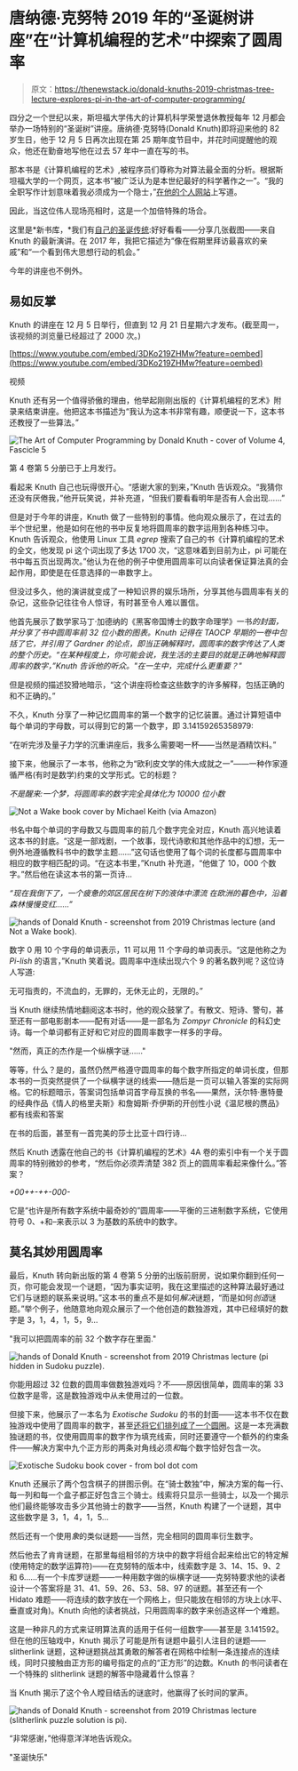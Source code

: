 # 唐纳德·克努特 2019 年的“圣诞树讲座”在“计算机编程的艺术”中探索了圆周率

> 原文：<https://thenewstack.io/donald-knuths-2019-christmas-tree-lecture-explores-pi-in-the-art-of-computer-programming/>

四分之一个世纪以来，斯坦福大学伟大的计算机科学荣誉退休教授每年 12 月都会举办一场特别的“圣诞树”讲座。唐纳德·克努特(Donald Knuth)即将迎来他的 82 岁生日，他于 12 月 5 日再次出现在第 25 期年度节目中，并花时间提醒他的观众，他还在勤奋地写他在过去 57 年中一直在写的书。

那本书是《计算机编程的艺术》,被程序员们尊称为对算法最全面的分析。根据斯坦福大学的一个网页，这本书“被广泛认为是本世纪最好的科学著作之一”。“我的全职写作计划意味着我必须成为一个隐士，”[在他的个人网站](https://www-cs-faculty.stanford.edu/~knuth/retd.html)上写道。

因此，当这位伟人现场亮相时，这是一个加倍特殊的场合。

这里是*新书库，*我们有[自己的圣诞传统](https://thenewstack.io/donald-knuths-christmas-tree-lecture-on-dancing-links-and-organ-music/):好好看看——分享几张截图——来自 Knuth 的最新演讲。在 2017 年，我把它描述为“像在假期里拜访最喜欢的亲戚”和“一个看到伟大思想行动的机会。”

今年的讲座也不例外。

## **易如反掌**

Knuth 的讲座在 12 月 5 日举行，但直到 12 月 21 日星期六才发布。(截至周一，该视频的浏览量已经超过了 2000 次。)

[https://www.youtube.com/embed/3DKo219ZHMw?feature=oembed](https://www.youtube.com/embed/3DKo219ZHMw?feature=oembed)

视频

Knuth 还有另一个值得骄傲的理由，他举起刚刚出版的《计算机编程的艺术》附录来结束讲座。他把这本书描述为“我认为这本书非常有趣，顺便说一下，这本书还教授了一些算法。”

![The Art of Computer Programming by Donald Knuth - cover of Volume 4, Fascicle 5](img/98be64433fb4abe270ebe5b7a6f8aa8c.png)

第 4 卷第 5 分册已于上月发行。

看起来 Knuth 自己也玩得很开心。“感谢大家的到来，”Knuth 告诉观众。“我猜你还没有厌倦我，”他开玩笑说，并补充道，“但我们要看看明年是否有人会出现……”

但是对于今年的讲座，Knuth 做了一些特别的事情。他向观众展示了，在过去的半个世纪里，他是如何在他的书中反复地将圆周率的数字运用到各种练习中。Knuth 告诉观众，他使用 Linux 工具 *egrep* 搜索了自己的书《计算机编程的艺术的全文，他发现 pi 这个词出现了多达 1700 次，“这意味着到目前为止，pi 可能在书中每五页出现两次。”他认为在他的例子中使用圆周率可以向读者保证算法真的会起作用，即使是在任意选择的一串数字上。

但没过多久，他的演讲就变成了一种知识界的娱乐场所，分享其他与圆周率有关的杂记，这些杂记往往令人惊讶，有时甚至令人难以置信。

他首先展示了数学家马丁·加德纳的《黑客帝国博士的数字命理学》一书*的封面，并分享了书中圆周率前 32 位小数的图表。Knuth 记得在 TAOCP 早期的一卷中包括了它，并引用了 Gardner 的论点，即当正确解释时，圆周率的数字传达了人类的整个历史。“在某种程度上，你可能会说，我生活的主要目的就是正确地解释圆周率的数字，”Knuth 告诉他的听众。"在一生中，完成什么更重要？"*

但是视频的描述狡猾地暗示，“这个讲座将检查这些数字的许多解释，包括正确的和不正确的。”

不久，Knuth 分享了一种记忆圆周率的第一个数字的记忆装置。通过计算短语中每个单词的字母数，可以得到它的第一个数字，即 3.14159265358979:

“在听完涉及量子力学的沉重讲座后，我多么需要喝一杯——当然是酒精饮料。”

接下来，他展示了一本书，他称之为“欧利皮文学的伟大成就之一”——一种作家遵循严格(有时是数学)约束的文学形式。它的标题？

*不是醒来:一个梦，将圆周率的数字完全具体化为 10000 位小数*

![ Not a Wake book cover by Michael Keith (via Amazon) ](img/851097c3fa4de3735b04aa9e031865d3.png)

书名中每个单词的字母数又与圆周率的前几个数字完全对应，Knuth 高兴地读着这本书的封底。“这是一部戏剧，一个故事，现代诗歌和其他作品中的幻想，无一例外地遵循教科书中的数学主题……”这句话也使用了每个词的长度都与圆周率中相应的数字相匹配的词。“在这本书里，”Knuth 补充道，“他做了 10，000 个数字。”然后他在读这本书的第一页诗…

*“现在我倒下了，一个疲惫的郊区居民在树下的液体中漂流
在欧洲的暮色中，沿着森林慢慢变红……”*

![hands of Donald Knuth - screenshot from 2019 Christmas lecture (and Not a Wake book).](img/d29d83c94e4b55e03a22a094428a2529.png)

数字 0 用 10 个字母的单词表示，11 可以用 11 个字母的单词表示。“这是他称之为 *Pi-lish* 的语言，”Knuth 笑着说。圆周率中连续出现六个 9 的著名数列呢？这位诗人写道:

无可指责的，不流血的，无罪的，无休无止的，无限的。”

当 Knuth 继续热情地翻阅这本书时，他的观众鼓掌了。有散文、短诗、警句，甚至还有一部电影剧本——配有对话——是一部名为 *Zompyr Chronicle* 的科幻史诗。每一个单词都有正好和它对应的圆周率数字一样多的字母。

"然而，真正的杰作是一个纵横字谜……"

等等，什么？是的，虽然仍然严格遵守圆周率的每个数字所指定的单词长度，但那本书的一页突然提供了一个纵横字谜的线索——随后是一页可以输入答案的实际网格。它的标题暗示，答案词包括单词首字母互换的书名——果然，沃尔特·惠特曼的经典作品《情人的格里夫斯》和詹姆斯·乔伊斯的开创性小说《温尼根的赝品》都有线索和答案

在书的后面，甚至有一首完美的莎士比亚十四行诗…

然后 Knuth 透露在他自己的书《计算机编程的艺术》4A 卷的索引中有一个关于圆周率的特别微妙的参考，“然后你必须弄清楚 382 页上的圆周率看起来像什么。”答案？

*+00++-++-000-*

它是“也许是所有数字系统中最奇妙的”圆周率——平衡的三进制数字系统，它使用符号 0、+和–来表示以 3 为基数的系统中的数字。

## **莫名其妙用圆周率**

最后，Knuth 转向新出版的第 4 卷第 5 分册的出版前厨房，说如果你翻到任何一页，你可能会发现一个谜题，“因为事实证明，我在这里描述的这种算法最好通过它们与谜题的联系来说明。”这本书的重点不是如何*解决*谜题，“而是如何*创造*谜题。”举个例子，他随意地向观众展示了一个他创造的数独游戏，其中已经填好的数字是 3，1，4，1，5，9…

"我可以把圆周率的前 32 个数字存在里面."

![hands of Donald Knuth - screenshot from 2019 Christmas lecture (pi hidden in Sudoku puzzle).](img/9a526a276fe67181bf877f6aa4694f90.png)

你能用超过 32 位数的圆周率做数独游戏吗？不——原因很简单，圆周率的第 33 位数字是零，这是数独游戏中从未使用过的一位数。

但接下来，他展示了一本名为 *Exotische Sudoku* 的书的封面——这本书不仅在数独游戏中使用了圆周率的数字，甚至[还将它们排列成了一个圆圈](https://www.bol.com/nl/p/exotische-sudoku-s/9200000055151293/)。这是一本充满数独谜题的书，仅使用圆周率的数字作为填充线索，同时还要遵守一个额外的约束条件——解决方案中九个正方形的两条对角线必须*和*每个数字恰好包含一次。

![Exotische Sudoku book cover - from bol dot com](img/4bb65965f38d03068e8a75171db29ea4.png)

Knuth 还展示了两个包含棋子的拼图示例。在“骑士数独”中，解决方案的每一行、每一列和每一个盒子都正好包含三个骑士。线索将只显示一些骑士，以及一个揭示他们最终能够攻击多少其他骑士的数字——当然，Knuth 构建了一个谜题，其中这些数字是 3，1，4，1，5…

然后还有一个使用*象*的类似谜题——当然，完全相同的圆周率衍生数字。

然后他去了肯肯谜题，在那里每组相邻的方块中的数字将组合起来给出它的特定解(使用特定的数学运算符)——在克努特的版本中，线索数字是 3、14、15、9、2 和 6……有一个卡库罗谜题——一种用数字做的纵横字谜——克努特要求他的读者设计一个答案将是 31、41、59、26、53、58、97 的谜题。甚至还有一个 Hidato 难题——将连续的数字放在一个网格上，但只能放在相邻的方块上(水平、垂直或对角)。Knuth 向他的读者挑战，只用圆周率的数字来创造这样一个难题。

这是一种非凡的方式来证明算法真的适用于任何一组数字——甚至是 3.141592。但在他的压轴戏中，Knuth 揭示了可能是所有谜题中最引人注目的谜题——slitherlink 谜题，这种谜题挑战其勇敢的解答者在网格中绘制一条连接点的连续线，同时只接触由正方形的编号指定的点的“正方形”的边数。Knuth 的书问读者在一个特殊的 slitherlink 谜题的解答中隐藏着什么惊喜？

当 Knuth 揭示了这个令人瞠目结舌的谜底时，他赢得了长时间的掌声。

![hands of Donald Knuth - screenshot from 2019 Christmas lecture (slitherlink puzzle solution is pi).](img/baa5f6716704d9dae2955509abcbc07a.png)

“非常感谢，”他得意洋洋地告诉观众。

"圣诞快乐"

<svg xmlns:xlink="http://www.w3.org/1999/xlink" viewBox="0 0 68 31" version="1.1"><title>Group</title> <desc>Created with Sketch.</desc></svg>